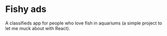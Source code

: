 # Fishy ads
A classifieds app for people who love fish in aquariums (a simple project to let me muck about with React).

